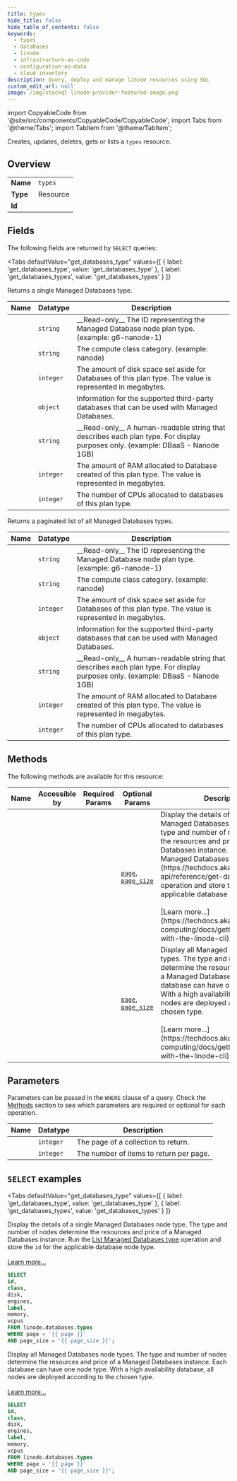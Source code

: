 ```yaml
--- 
title: types
hide_title: false
hide_table_of_contents: false
keywords:
  - types
  - databases
  - linode
  - infrastructure-as-code
  - configuration-as-data
  - cloud inventory
description: Query, deploy and manage linode resources using SQL
custom_edit_url: null
image: /img/stackql-linode-provider-featured-image.png
---
```


import CopyableCode from '@site/src/components/CopyableCode/CopyableCode';
import Tabs from '@theme/Tabs';
import TabItem from '@theme/TabItem';

Creates, updates, deletes, gets or lists a <code>types</code> resource.

## Overview
<table><tbody>
<tr><td><b>Name</b></td><td><code>types</code></td></tr>
<tr><td><b>Type</b></td><td>Resource</td></tr>
<tr><td><b>Id</b></td><td><CopyableCode code="linode.databases.types" /></td></tr>
</tbody></table>

## Fields

The following fields are returned by `SELECT` queries:

<Tabs
    defaultValue="get_databases_type"
    values={[
        { label: 'get_databases_type', value: 'get_databases_type' },
        { label: 'get_databases_types', value: 'get_databases_types' }
    ]}
>
<TabItem value="get_databases_type">

Returns a single Managed Databases type.

<table>
<thead>
    <tr>
    <th>Name</th>
    <th>Datatype</th>
    <th>Description</th>
    </tr>
</thead>
<tbody>
<tr>
    <td><CopyableCode code="id" /></td>
    <td><code>string</code></td>
    <td>__Read-only__ The ID representing the Managed Database node plan type. (example: g6-nanode-1)</td>
</tr>
<tr>
    <td><CopyableCode code="class" /></td>
    <td><code>string</code></td>
    <td>The compute class category. (example: nanode)</td>
</tr>
<tr>
    <td><CopyableCode code="disk" /></td>
    <td><code>integer</code></td>
    <td>The amount of disk space set aside for Databases of this plan type. The value is represented in megabytes.</td>
</tr>
<tr>
    <td><CopyableCode code="engines" /></td>
    <td><code>object</code></td>
    <td>Information for the supported third-party databases that can be used with Managed Databases.</td>
</tr>
<tr>
    <td><CopyableCode code="label" /></td>
    <td><code>string</code></td>
    <td>__Read-only__ A human-readable string that describes each plan type. For display purposes only. (example: DBaaS - Nanode 1GB)</td>
</tr>
<tr>
    <td><CopyableCode code="memory" /></td>
    <td><code>integer</code></td>
    <td>The amount of RAM allocated to Database created of this plan type. The value is represented in megabytes.</td>
</tr>
<tr>
    <td><CopyableCode code="vcpus" /></td>
    <td><code>integer</code></td>
    <td>The number of CPUs allocated to databases of this plan type.</td>
</tr>
</tbody>
</table>
</TabItem>
<TabItem value="get_databases_types">

Returns a paginated list of all Managed Databases types.

<table>
<thead>
    <tr>
    <th>Name</th>
    <th>Datatype</th>
    <th>Description</th>
    </tr>
</thead>
<tbody>
<tr>
    <td><CopyableCode code="id" /></td>
    <td><code>string</code></td>
    <td>__Read-only__ The ID representing the Managed Database node plan type. (example: g6-nanode-1)</td>
</tr>
<tr>
    <td><CopyableCode code="class" /></td>
    <td><code>string</code></td>
    <td>The compute class category. (example: nanode)</td>
</tr>
<tr>
    <td><CopyableCode code="disk" /></td>
    <td><code>integer</code></td>
    <td>The amount of disk space set aside for Databases of this plan type. The value is represented in megabytes.</td>
</tr>
<tr>
    <td><CopyableCode code="engines" /></td>
    <td><code>object</code></td>
    <td>Information for the supported third-party databases that can be used with Managed Databases.</td>
</tr>
<tr>
    <td><CopyableCode code="label" /></td>
    <td><code>string</code></td>
    <td>__Read-only__ A human-readable string that describes each plan type. For display purposes only. (example: DBaaS - Nanode 1GB)</td>
</tr>
<tr>
    <td><CopyableCode code="memory" /></td>
    <td><code>integer</code></td>
    <td>The amount of RAM allocated to Database created of this plan type. The value is represented in megabytes.</td>
</tr>
<tr>
    <td><CopyableCode code="vcpus" /></td>
    <td><code>integer</code></td>
    <td>The number of CPUs allocated to databases of this plan type.</td>
</tr>
</tbody>
</table>
</TabItem>
</Tabs>

## Methods

The following methods are available for this resource:

<table>
<thead>
    <tr>
    <th>Name</th>
    <th>Accessible by</th>
    <th>Required Params</th>
    <th>Optional Params</th>
    <th>Description</th>
    </tr>
</thead>
<tbody>
<tr>
    <td><a href="#get_databases_type"><CopyableCode code="get_databases_type" /></a></td>
    <td><CopyableCode code="select" /></td>
    <td></td>
    <td><a href="#parameter-page"><code>page</code></a>, <a href="#parameter-page_size"><code>page_size</code></a></td>
    <td>Display the details of a single Managed Databases node type. The type and number of nodes determine the resources and price of a Managed Databases instance. Run the [List Managed Databases type](https://techdocs.akamai.com/linode-api/reference/get-databases-types) operation and store the `id` for the applicable database node type.<br /><br />[Learn more...](https://techdocs.akamai.com/cloud-computing/docs/getting-started-with-the-linode-cli)</td>
</tr>
<tr>
    <td><a href="#get_databases_types"><CopyableCode code="get_databases_types" /></a></td>
    <td><CopyableCode code="select" /></td>
    <td></td>
    <td><a href="#parameter-page"><code>page</code></a>, <a href="#parameter-page_size"><code>page_size</code></a></td>
    <td>Display all Managed Databases node types. The type and number of nodes determine the resources and price of a Managed Databases instance. Each database can have one node type. With a high availability database, all nodes are deployed according to the chosen type.<br /><br />[Learn more...](https://techdocs.akamai.com/cloud-computing/docs/getting-started-with-the-linode-cli)</td>
</tr>
</tbody>
</table>

## Parameters

Parameters can be passed in the `WHERE` clause of a query. Check the [Methods](#methods) section to see which parameters are required or optional for each operation.

<table>
<thead>
    <tr>
    <th>Name</th>
    <th>Datatype</th>
    <th>Description</th>
    </tr>
</thead>
<tbody>
<tr id="parameter-page">
    <td><CopyableCode code="page" /></td>
    <td><code>integer</code></td>
    <td>The page of a collection to return.</td>
</tr>
<tr id="parameter-page_size">
    <td><CopyableCode code="page_size" /></td>
    <td><code>integer</code></td>
    <td>The number of items to return per page.</td>
</tr>
</tbody>
</table>

## `SELECT` examples

<Tabs
    defaultValue="get_databases_type"
    values={[
        { label: 'get_databases_type', value: 'get_databases_type' },
        { label: 'get_databases_types', value: 'get_databases_types' }
    ]}
>
<TabItem value="get_databases_type">

Display the details of a single Managed Databases node type. The type and number of nodes determine the resources and price of a Managed Databases instance. Run the [List Managed Databases type](https://techdocs.akamai.com/linode-api/reference/get-databases-types) operation and store the `id` for the applicable database node type.<br /><br />[Learn more...](https://techdocs.akamai.com/cloud-computing/docs/getting-started-with-the-linode-cli)

```sql
SELECT
id,
class,
disk,
engines,
label,
memory,
vcpus
FROM linode.databases.types
WHERE page = '{{ page }}'
AND page_size = '{{ page_size }}';
```
</TabItem>
<TabItem value="get_databases_types">

Display all Managed Databases node types. The type and number of nodes determine the resources and price of a Managed Databases instance. Each database can have one node type. With a high availability database, all nodes are deployed according to the chosen type.<br /><br />[Learn more...](https://techdocs.akamai.com/cloud-computing/docs/getting-started-with-the-linode-cli)

```sql
SELECT
id,
class,
disk,
engines,
label,
memory,
vcpus
FROM linode.databases.types
WHERE page = '{{ page }}'
AND page_size = '{{ page_size }}';
```
</TabItem>
</Tabs>
